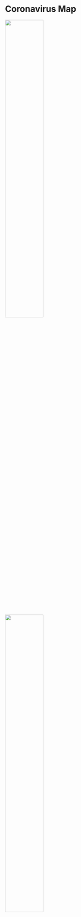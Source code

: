 # Coronavirus Map

<img src="https://lh3.googleusercontent.com/fb_OnysAoT-vzQnO4LCkstcoXP0nX3vD-8wkffQjs6z4oKExIo-O262zrWUXTW01We0luhUsYiKwggFo8TSiG1jAs7GDY523UAIW6-KgazY68ZnTVyIFxFXd-KZAZPGiEbvOYHGekvtUzwowtU-4VeL-FUD05Y3u4B1CaQ2rkqVZ_0Ii6yj3XyQQXhD5c2z4UdZAwSSfnrQioreU85laFRGsUxsPtKBCBiYkgYZFcfmLeyJAiv3c7swPAIhxOXDFQXdZtsgySHKnn1zEnb-uL4CnLrlRnD80vwy7O8q8XFJKDccmh1Jq4QNxY_1PhmdLGITTZ-nf0zg9XsF2K2rbIRMPyWHfcOvafZpGi9KnaH1uXPi6W7Qjr8qYbqskDK1fNg_yFV9QP90Ce05GCv-2b4ZJ_P9hpdw3P1ffSJywlYEojgLxADOrpgzoRNefONELYi0bjyREXXFguKAWxcy7I3Moft9xQB9LpgXLKOcOmkkYoL5cqLF0iTfe13L-GmEfhnQKhP90iTYOuaQiA_sjSVlvqY2uvVEMtpM67HHQ1b_KSjAylJ8nheDz7nGP-aXHVwjLvMOaEeLAfBlpEZQUvTDNExfMCaKXYmiY83nJ43fJvo0bZOdHkhixO8bblMg9YWjHnsYcTJTtbhi2WGJnFDzzDQDNi75-T2SBQYfRf4_F4Qm8eqHvuH9aR57D7A=w1903-h851-no?authuser=0" width="50%">


<img src="https://lh3.googleusercontent.com/fb_OnysAoT-vzQnO4LCkstcoXP0nX3vD-8wkffQjs6z4oKExIo-O262zrWUXTW01We0luhUsYiKwggFo8TSiG1jAs7GDY523UAIW6-KgazY68ZnTVyIFxFXd-KZAZPGiEbvOYHGekvtUzwowtU-4VeL-FUD05Y3u4B1CaQ2rkqVZ_0Ii6yj3XyQQXhD5c2z4UdZAwSSfnrQioreU85laFRGsUxsPtKBCBiYkgYZFcfmLeyJAiv3c7swPAIhxOXDFQXdZtsgySHKnn1zEnb-uL4CnLrlRnD80vwy7O8q8XFJKDccmh1Jq4QNxY_1PhmdLGITTZ-nf0zg9XsF2K2rbIRMPyWHfcOvafZpGi9KnaH1uXPi6W7Qjr8qYbqskDK1fNg_yFV9QP90Ce05GCv-2b4ZJ_P9hpdw3P1ffSJywlYEojgLxADOrpgzoRNefONELYi0bjyREXXFguKAWxcy7I3Moft9xQB9LpgXLKOcOmkkYoL5cqLF0iTfe13L-GmEfhnQKhP90iTYOuaQiA_sjSVlvqY2uvVEMtpM67HHQ1b_KSjAylJ8nheDz7nGP-aXHVwjLvMOaEeLAfBlpEZQUvTDNExfMCaKXYmiY83nJ43fJvo0bZOdHkhixO8bblMg9YWjHnsYcTJTtbhi2WGJnFDzzDQDNi75-T2SBQYfRf4_F4Qm8eqHvuH9aR57D7A=w1903-h851-no?authuser=0" width="50%">
